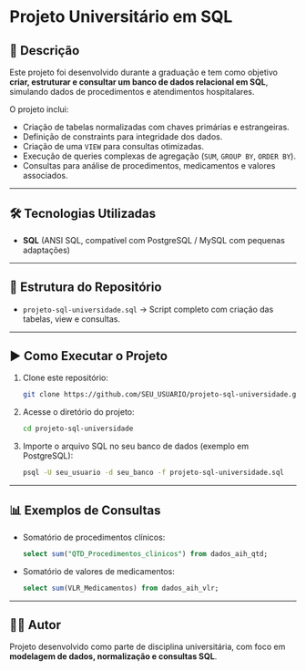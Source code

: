 # Projeto Universitário em SQL

## 📌 Descrição
Este projeto foi desenvolvido durante a graduação e tem como objetivo **criar, estruturar e consultar um banco de dados relacional em SQL**, simulando dados de procedimentos e atendimentos hospitalares.

O projeto inclui:
- Criação de tabelas normalizadas com chaves primárias e estrangeiras.
- Definição de constraints para integridade dos dados.
- Criação de uma `VIEW` para consultas otimizadas.
- Execução de queries complexas de agregação (`SUM`, `GROUP BY`, `ORDER BY`).
- Consultas para análise de procedimentos, medicamentos e valores associados.

---

## 🛠️ Tecnologias Utilizadas
- **SQL** (ANSI SQL, compatível com PostgreSQL / MySQL com pequenas adaptações)

---

## 📂 Estrutura do Repositório
- `projeto-sql-universidade.sql` → Script completo com criação das tabelas, view e consultas.

---

## ▶️ Como Executar o Projeto
1. Clone este repositório:
   ```bash
   git clone https://github.com/SEU_USUARIO/projeto-sql-universidade.git
   ```

2. Acesse o diretório do projeto:
   ```bash
   cd projeto-sql-universidade
   ```

3. Importe o arquivo SQL no seu banco de dados (exemplo em PostgreSQL):
   ```bash
   psql -U seu_usuario -d seu_banco -f projeto-sql-universidade.sql
   ```

---

## 📊 Exemplos de Consultas
- Somatório de procedimentos clínicos:
  ```sql
  select sum("QTD_Procedimentos_clinicos") from dados_aih_qtd;
  ```

- Somatório de valores de medicamentos:
  ```sql
  select sum(VLR_Medicamentos) from dados_aih_vlr;
  ```

---

## 👨‍🎓 Autor
Projeto desenvolvido como parte de disciplina universitária, com foco em **modelagem de dados, normalização e consultas SQL**.
